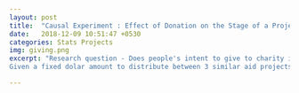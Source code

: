 ```yaml
---
layout: post
title:  "Causal Experiment : Effect of Donation on the Stage of a Project"
date:   2018-12-09 10:51:47 +0530
categories: Stats Projects
img: giving.png
excerpt: "Research question - Does people's intent to give to charity increase as a project moves through its lifecycle? 
Given a fixed dolar amount to distribute between 3 similar aid projects, our expectations are that those projects closer to completion will get a greater assignment of money."

---
```


<object data="https://dasaditi.github.io/pdfs/giving_experiment.pdf" width="1000px" height="1000px" type='application/pdf' ></object>

